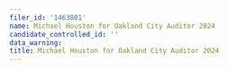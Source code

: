 ```yaml
---
filer_id: '1463801'
name: Michael Houston for Oakland City Auditor 2024
candidate_controlled_id: ''
data_warning:
title: Michael Houston for Oakland City Auditor 2024
---
```

